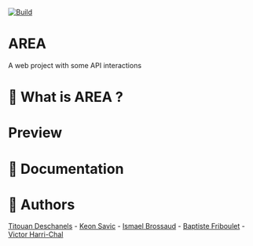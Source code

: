 [![Build](https://img.shields.io/github/workflow/status/JohanCDev/Bomberman/Build)](https://github.com/VictorHarri-Chal/AREA/actions/workflows/build.yml)

# AREA
A web project with some API interactions

# :rocket:  What is AREA ?

# Preview

# :page_with_curl:  Documentation

# :dancers:  Authors
[Titouan Deschanels](https://github.com/titouandeschanels) - [Keon Savic](https://github.com/KeonSavic) - [Ismael Brossaud](https://github.com/bbgobb) - [Baptiste Friboulet](https://github.com/Blynqs) - [Victor Harri-Chal](https://github.com/VictorHarri-Chal)
